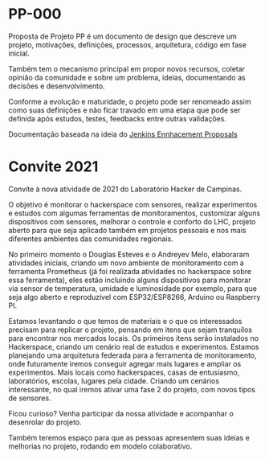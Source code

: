 # PP-000

Proposta de Projeto
PP é um documento de design que descreve um projeto, motivações, definições, processos, arquitetura, código em fase inicial. 

Também tem o mecanismo principal em propor novos recursos, coletar opinião da comunidade e sobre um problema, ideias, documentando as decisões e desenvolvimento.

Conforme a evolução e maturidade, o projeto pode ser renomeado assim como suas definições e não ficar travado em uma etapa que pode ser definida após estudos, testes, feedbacks entre outras validações.

Documentação baseada na ideia do [Jenkins Ennhacement Proposals](https://github.com/jenkinsci/jep)

# Convite 2021
Convite à nova atividade de 2021 do Laboratório Hacker de Campinas.

O objetivo é monitorar o hackerspace com sensores, realizar experimentos e estudos com algumas ferramentas de monitoramentos, customizar alguns dispositivos com sensores, melhorar o controle e conforto do LHC, projeto aberto para que seja aplicado também em projetos pessoais e nos mais diferentes ambientes das comunidades regionais.

No primeiro momento o Douglas Esteves e o Andreyev Melo, elaboraram atividades iniciais, criando um novo ambiente de monitoramento com a ferramenta Prometheus (já foi realizada atividades no hackerspace sobre essa ferramenta), eles estão incluindo alguns dispositivos para 
monitorar via sensor de temperatura, umidade e luminosidade por exemplo, para que seja algo aberto e reproduzível com ESP32/ESP8266, Arduino ou Raspberry PI. 

Estamos levantando o que temos de materiais e o que os interessados precisam para replicar o projeto, pensando em itens que sejam tranquilos para encontrar nos mercados locais.
Os primeiros itens serão instalados no Hackerspace, criando um cenário real de estudos e experimentos. Estamos planejando uma arquitetura federada para a ferramenta de monitoramento, onde futuramente iremos conseguir agregar mais lugares e ampliar os experimentos. Mais locais como hackerspaces, casas de entusiasmo, laboratórios, escolas, lugares pela cidade. Criando um cenários interessante, no qual iremos ativar uma fase 2 do projeto, com novos tipos de sensores.

Ficou curioso? Venha participar da nossa atividade e acompanhar o desenrolar do projeto.

Também teremos espaço para que as pessoas apresentem suas ideias e melhorias no projeto, rodando em modelo colaborativo.

